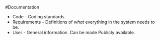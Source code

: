 #Documentation
* Code - Coding standards.
* Requirements - Definitions of _what_ everything in the system needs to be.
* User - General information.  Can be made Publicly available.